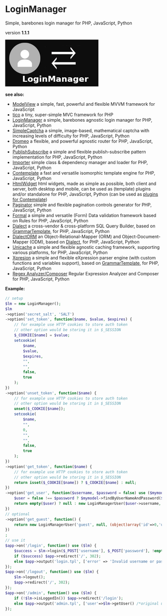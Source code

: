 # LoginManager

Simple, barebones login manager for PHP, JavaScript, Python

version **1.1.1**

![Login Manager](/loginmanager.jpg)

**see also:**

* [ModelView](https://github.com/foo123/modelview.js) a simple, fast, powerful and flexible MVVM framework for JavaScript
* [tico](https://github.com/foo123/tico) a tiny, super-simple MVC framework for PHP
* [LoginManager](https://github.com/foo123/LoginManager) a simple, barebones agnostic login manager for PHP, JavaScript, Python
* [SimpleCaptcha](https://github.com/foo123/simple-captcha) a simple, image-based, mathematical captcha with increasing levels of difficulty for PHP, JavaScript, Python
* [Dromeo](https://github.com/foo123/Dromeo) a flexible, and powerful agnostic router for PHP, JavaScript, Python
* [PublishSubscribe](https://github.com/foo123/PublishSubscribe) a simple and flexible publish-subscribe pattern implementation for PHP, JavaScript, Python
* [Importer](https://github.com/foo123/Importer) simple class &amp; dependency manager and loader for PHP, JavaScript, Python
* [Contemplate](https://github.com/foo123/Contemplate) a fast and versatile isomorphic template engine for PHP, JavaScript, Python
* [HtmlWidget](https://github.com/foo123/HtmlWidget) html widgets, made as simple as possible, both client and server, both desktop and mobile, can be used as (template) plugins and/or standalone for PHP, JavaScript, Python (can be used as [plugins for Contemplate](https://github.com/foo123/Contemplate/blob/master/src/js/plugins/plugins.txt))
* [Paginator](https://github.com/foo123/Paginator)  simple and flexible pagination controls generator for PHP, JavaScript, Python
* [Formal](https://github.com/foo123/Formal) a simple and versatile (Form) Data validation framework based on Rules for PHP, JavaScript, Python
* [Dialect](https://github.com/foo123/Dialect) a cross-vendor &amp; cross-platform SQL Query Builder, based on [GrammarTemplate](https://github.com/foo123/GrammarTemplate), for PHP, JavaScript, Python
* [DialectORM](https://github.com/foo123/DialectORM) an Object-Relational-Mapper (ORM) and Object-Document-Mapper (ODM), based on [Dialect](https://github.com/foo123/Dialect), for PHP, JavaScript, Python
* [Unicache](https://github.com/foo123/Unicache) a simple and flexible agnostic caching framework, supporting various platforms, for PHP, JavaScript, Python
* [Xpresion](https://github.com/foo123/Xpresion) a simple and flexible eXpression parser engine (with custom functions and variables support), based on [GrammarTemplate](https://github.com/foo123/GrammarTemplate), for PHP, JavaScript, Python
* [Regex Analyzer/Composer](https://github.com/foo123/RegexAnalyzer) Regular Expression Analyzer and Composer for PHP, JavaScript, Python


**Example:**

```php
// setup
$lm = new LoginManager();
$lm
->option('secret_salt', 'SALT')
->option('set_token', function($name, $value, $expires) {
    // for example use HTTP cookies to store auth token
    // other option would be storing it in $_SESSION
    $_COOKIE[$name] = $value;
    setcookie(
        $name,
        $value,
        $expires,
        "",
        "",
        false,
        true
    );
})
->option('unset_token', function($name) {
    // for example use HTTP cookies to store auth token
    // other option would be storing it in $_SESSION
    unset($_COOKIE[$name]);
    setcookie(
        $name,
        "",
        0,
        "",
        "",
        false,
        true
    );
})
->option('get_token', function($name) {
    // for example use HTTP cookies to store auth token
    // other option would be storing it in $_SESSION
    return isset($_COOKIE[$name]) ? $_COOKIE[$name] : null;
})
->option('get_user', function($username, $password = false) use ($mymodel) {
    $user = false !== $password ? $mymodel->findByUserNameAndPassword($username, $password) : $mymodel->findByUserName($username);
    return empty($user) ? null : new LoginManagerUser($user->username, $user->password, $user /*original user object*/);
})
// optional
->option('get_guest', function() {
    return new LoginManagerUser('guest', null, (object)array('id'=>0,'username'=>'guest'));
})
;
// use it
$app->on('/login', function() use ($lm) {
    $success = $lm->login($_POST['username'], $_POST['password'], !empty($_POST['rememberme']));
    if ($success) $app->redirect('/', 302);
    else $app->output('login.tpl', ['error' => 'Invalid username or password']);
});
$app->on('/logout', function() use ($lm) {
    $lm->logout();
    $app->redirect('/', 302);
});
$app->on('/admin', function() use ($lm) {
    if (!$lm->isLoggedIn()) $app->redirect('/login');
    else $app->output('admin.tpl', ['user'=>$lm->getUser() /*original user object*/]);
});
```